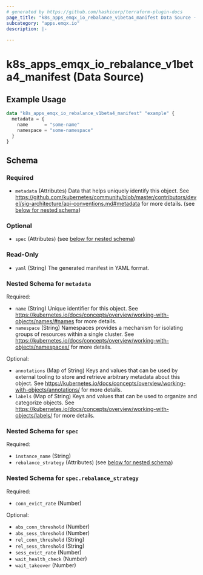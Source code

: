 ```yaml
---
# generated by https://github.com/hashicorp/terraform-plugin-docs
page_title: "k8s_apps_emqx_io_rebalance_v1beta4_manifest Data Source - terraform-provider-k8s"
subcategory: "apps.emqx.io"
description: |-
  
---
```


# k8s_apps_emqx_io_rebalance_v1beta4_manifest (Data Source)



## Example Usage

```terraform
data "k8s_apps_emqx_io_rebalance_v1beta4_manifest" "example" {
  metadata = {
    name      = "some-name"
    namespace = "some-namespace"
  }
}
```

<!-- schema generated by tfplugindocs -->
## Schema

### Required

- `metadata` (Attributes) Data that helps uniquely identify this object. See https://github.com/kubernetes/community/blob/master/contributors/devel/sig-architecture/api-conventions.md#metadata for more details. (see [below for nested schema](#nestedatt--metadata))

### Optional

- `spec` (Attributes) (see [below for nested schema](#nestedatt--spec))

### Read-Only

- `yaml` (String) The generated manifest in YAML format.

<a id="nestedatt--metadata"></a>
### Nested Schema for `metadata`

Required:

- `name` (String) Unique identifier for this object. See https://kubernetes.io/docs/concepts/overview/working-with-objects/names/#names for more details.
- `namespace` (String) Namespaces provides a mechanism for isolating groups of resources within a single cluster. See https://kubernetes.io/docs/concepts/overview/working-with-objects/namespaces/ for more details.

Optional:

- `annotations` (Map of String) Keys and values that can be used by external tooling to store and retrieve arbitrary metadata about this object. See https://kubernetes.io/docs/concepts/overview/working-with-objects/annotations/ for more details.
- `labels` (Map of String) Keys and values that can be used to organize and categorize objects. See https://kubernetes.io/docs/concepts/overview/working-with-objects/labels/ for more details.


<a id="nestedatt--spec"></a>
### Nested Schema for `spec`

Required:

- `instance_name` (String)
- `rebalance_strategy` (Attributes) (see [below for nested schema](#nestedatt--spec--rebalance_strategy))

<a id="nestedatt--spec--rebalance_strategy"></a>
### Nested Schema for `spec.rebalance_strategy`

Required:

- `conn_evict_rate` (Number)

Optional:

- `abs_conn_threshold` (Number)
- `abs_sess_threshold` (Number)
- `rel_conn_threshold` (String)
- `rel_sess_threshold` (String)
- `sess_evict_rate` (Number)
- `wait_health_check` (Number)
- `wait_takeover` (Number)
